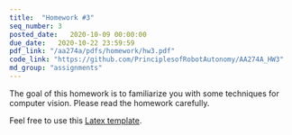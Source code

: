 ```yaml
---
title:  "Homework #3"
seq_number: 3
posted_date:   2020-10-09 00:00:00
due_date:   2020-10-22 23:59:59
pdf_link: "/aa274a/pdfs/homework/hw3.pdf"
code_link: "https://github.com/PrinciplesofRobotAutonomy/AA274A_HW3"
md_group: "assignments"
---
```


The goal of this homework is to familiarize you with some techniques for computer vision. Please read the homework carefully.

Feel free to use this [Latex template](/aa274a/pdfs/homework/hw.tex).
